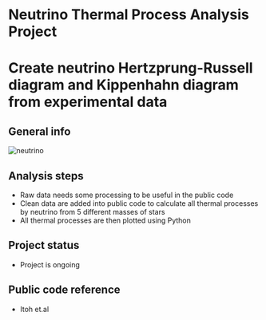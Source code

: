 # Neutrino Thermal Process Analysis Project
# Create neutrino Hertzprung-Russell diagram and Kippenhahn diagram from experimental data 
## General info
![neutrino](https://user-images.githubusercontent.com/71859510/134769495-f85791df-4344-441d-a75a-c956efe02579.PNG)

## Analysis steps
* Raw data needs some processing to be useful in the public code
* Clean data are added into public code to calculate all thermal processes by neutrino from 5 different masses of stars
* All thermal processes are then plotted using Python
## Project status
* Project is ongoing
## Public code reference 
* Itoh et.al
